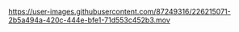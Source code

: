 

https://user-images.githubusercontent.com/87249316/226215071-2b5a494a-420c-444e-bfe1-71d553c452b3.mov

